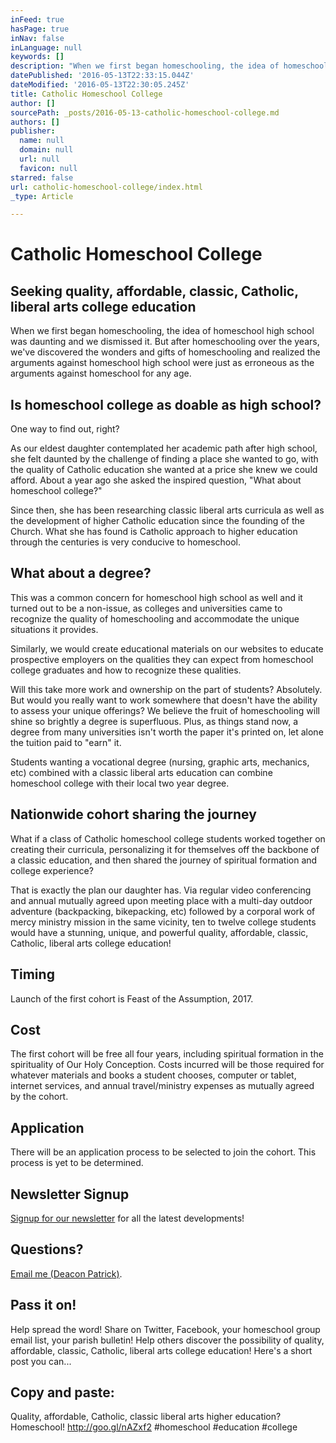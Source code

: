 ```yaml
---
inFeed: true
hasPage: true
inNav: false
inLanguage: null
keywords: []
description: "When we first began homeschooling, the idea of homeschool high school was daunting and we dismissed it. But after homeschooling over the years, we've discovered the wonders and gifts of homeschooling and realized the arguments against homeschool high school were just as erroneous as the arguments against homeschool for any age."
datePublished: '2016-05-13T22:33:15.044Z'
dateModified: '2016-05-13T22:30:05.245Z'
title: Catholic Homeschool College
author: []
sourcePath: _posts/2016-05-13-catholic-homeschool-college.md
authors: []
publisher:
  name: null
  domain: null
  url: null
  favicon: null
starred: false
url: catholic-homeschool-college/index.html
_type: Article

---
```

# Catholic Homeschool College

## Seeking quality, affordable, classic, Catholic, liberal arts college education

When we first began homeschooling, the idea of homeschool high school was daunting and we dismissed it. But after homeschooling over the years, we've discovered the wonders and gifts of homeschooling and realized the arguments against homeschool high school were just as erroneous as the arguments against homeschool for any age.

## Is homeschool college as doable as high school?

One way to find out, right?

As our eldest daughter contemplated her academic path after high school, she felt daunted by the challenge of finding a place she wanted to go, with the quality of Catholic education she wanted at a price she knew we could afford. About a year ago she asked the inspired question, "What about homeschool college?"

Since then, she has been researching classic liberal arts curricula as well as the development of higher Catholic education since the founding of the Church. What she has found is Catholic approach to higher education through the centuries is very conducive to homeschool.

## What about a degree?

This was a common concern for homeschool high school as well and it turned out to be a non-issue, as colleges and universities came to recognize the quality of homeschooling and accommodate the unique situations it provides. 

Similarly, we would create educational materials on our websites to educate prospective employers on the qualities they can expect from homeschool college graduates and how to recognize these qualities.

Will this take more work and ownership on the part of students? Absolutely. But would you really want to work somewhere that doesn't have the ability to assess your unique offerings? We believe the fruit of homeschooling will shine so brightly a degree is superfluous. Plus, as things stand now, a degree from many universities isn't worth the paper it's printed on, let alone the tuition paid to "earn" it.

Students wanting a vocational degree (nursing, graphic arts, mechanics, etc) combined with a classic liberal arts education can combine homeschool college with their local two year degree.

## Nationwide cohort sharing the journey

What if a class of Catholic homeschool college students worked together on creating their curricula, personalizing it for themselves off the backbone of a classic education, and then shared the journey of spiritual formation and college experience?

That is exactly the plan our daughter has. Via regular video conferencing and annual mutually agreed upon meeting place with a multi-day outdoor adventure (backpacking, bikepacking, etc) followed by a corporal work of mercy ministry mission in the same vicinity, ten to twelve college students would have a stunning, unique, and powerful quality, affordable, classic, Catholic, liberal arts college education!

## Timing

Launch of the first cohort is Feast of the Assumption, 2017\.

## Cost

The first cohort will be free all four years, including spiritual formation in the spirituality of Our Holy Conception. Costs incurred will be those required for whatever materials and books a student chooses, computer or tablet, internet services, and annual travel/ministry expenses as mutually agreed by the cohort.

## Application

There will be an application process to be selected to join the cohort. This process is yet to be determined.

## Newsletter Signup

[Signup for our newsletter][0] for all the latest developments!

## Questions?

[Email me (Deacon Patrick)][1].

## Pass it on!

Help spread the word! Share on Twitter, Facebook, your homeschool group email list, your parish bulletin! Help others discover the possibility of quality, affordable, classic, Catholic, liberal arts college education! Here's a short post you can...

## Copy and paste: 

Quality, affordable, Catholic, classic liberal arts higher education? Homeschool! http://goo.gl/nAZxf2 \#homeschool \#education \#college

[0]: http://eepurl.com/b1KmcP
[1]: mailto:lamontglen@mac.com